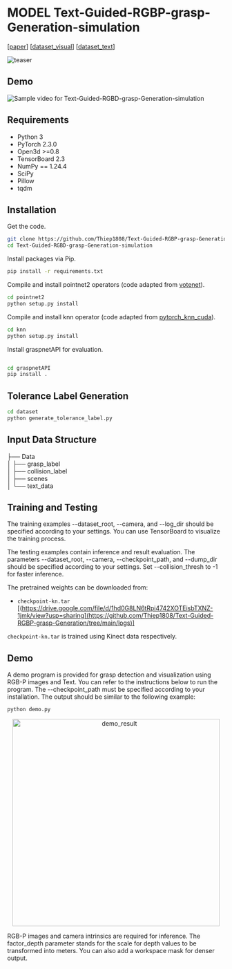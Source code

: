 # MODEL Text-Guided-RGBP-grasp-Generation-simulation
[[paper](https://drive.google.com/file/d/1Y7muh4Q74-IHvj3ZB42fAkvdi6XuVkkY/view?usp=sharing)]
[[dataset_visual](https://graspnet.net/)]
[[dataset_text](https://drive.google.com/file/d/1AtoURfvkvyOg2I3drIEPsFYUtH7mKCTc/view?usp=sharing)]

![teaser](model.png)

## Demo
![Sample video for Text-Guided-RGBD-grasp-Generation-simulation](https://github.com/Thiep1808/Text-Guided-RGBD-grasp-Generation-simulation/blob/main/result.gif)

## Requirements
- Python 3
- PyTorch 2.3.0
- Open3d >=0.8
- TensorBoard 2.3
- NumPy == 1.24.4
- SciPy
- Pillow
- tqdm

## Installation
Get the code.
```bash
git clone https://github.com/Thiep1808/Text-Guided-RGBP-grasp-Generation.git
cd Text-Guided-RGBD-grasp-Generation-simulation
```
Install packages via Pip.
```bash
pip install -r requirements.txt
```
Compile and install pointnet2 operators (code adapted from [votenet](https://github.com/facebookresearch/votenet)).
```bash
cd pointnet2
python setup.py install
```
Compile and install knn operator (code adapted from [pytorch_knn_cuda](https://github.com/chrischoy/pytorch_knn_cuda)).
```bash
cd knn
python setup.py install
```
Install graspnetAPI for evaluation.
```bash

cd graspnetAPI
pip install .
```
## Tolerance Label Generation
```bash
cd dataset
python generate_tolerance_label.py
```
## Input Data Structure
├── Data                  
│   ├── grasp_label      
│   ├── collision_label          
│   ├── scenes      
│   └── text_data   
         
## Training and Testing
The training examples --dataset_root, --camera, and --log_dir should be specified according to your settings. You can use TensorBoard to visualize the training process.

The testing examples contain inference and result evaluation. The parameters --dataset_root, --camera, --checkpoint_path, and --dump_dir should be specified according to your settings. Set --collision_thresh to -1 for faster inference.

The pretrained weights can be downloaded from:

- `checkpoint-kn.tar`
[(https://drive.google.com/file/d/1hd0G8LN6tRpi4742XOTEisbTXNZ-1jmk/view?usp=sharing](https://github.com/Thiep1808/Text-Guided-RGBP-grasp-Generation/tree/main/logs)]

`checkpoint-kn.tar` is trained using Kinect data respectively.
## Demo
A demo program is provided for grasp detection and visualization using RGB-P images and Text. You can refer to the instructions below to run the program. The --checkpoint_path must be specified according to your installation. The output should be similar to the following example:
```bash
python demo.py
```
<div align="center">    
    <img src="https://github.com/Thiep1808/Text-Guided-RGBP-grasp-Generation/blob/main/demo.png", width="480", alt="demo_result" />
</div>

RGB-P images and camera intrinsics are required for inference. The factor_depth parameter stands for the scale for depth values to be transformed into meters. You can also add a workspace mask for denser output.


